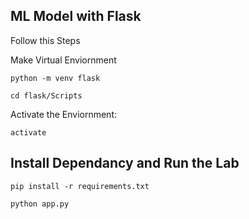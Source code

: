 
## ML Model with Flask

Follow this Steps

Make Virtual Enviornment
```
python -m venv flask

cd flask/Scripts
```
Activate the Enviornment:
```
activate
```

## Install Dependancy and Run the Lab
```
pip install -r requirements.txt

python app.py
```
